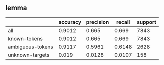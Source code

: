 
## lemma

|                  | accuracy | precision | recall | support |
|------------------|----------|-----------|--------|---------|
| all              | 0.9012   | 0.665     | 0.669  | 7843    |
| known-tokens     | 0.9012   | 0.665     | 0.669  | 7843    |
| ambiguous-tokens | 0.9117   | 0.5961    | 0.6148 | 2628    |
| unknown-targets  | 0.019    | 0.0128    | 0.0107 | 158     |

